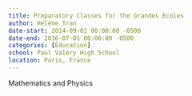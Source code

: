 ```yaml
---
title: Preparatory Classes for the Grandes Ecoles
author: Hélène Tran
date-start: 2014-09-01 00:00:00 -0500
date-end: 2016-07-01 00:00:00 -0500
categories: [Education]
school: Paul Valéry High School
location: Paris, France
---
```


Mathematics and Physics
